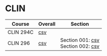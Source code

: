 # CLIN

| Course | Overall | Section |
| ------ | ------- | ------- |
| CLIN 294C | [csv](https://github.com/UCSD-Historical-Enrollment-Data/2024Spring/blob/main/overall/CLIN%20294C.csv) |  |
| CLIN 296 | [csv](https://github.com/UCSD-Historical-Enrollment-Data/2024Spring/blob/main/overall/CLIN%20296.csv) | Section 001: [csv](https://github.com/UCSD-Historical-Enrollment-Data/2024Spring/blob/main/section/CLIN%20296_001.csv)<br>Section 002: [csv](https://github.com/UCSD-Historical-Enrollment-Data/2024Spring/blob/main/section/CLIN%20296_002.csv) |
